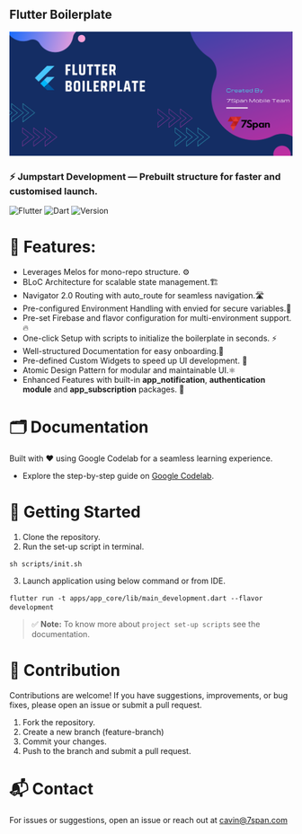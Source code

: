 ## Flutter Boilerplate

![banner.png](banner.png)

### ⚡ Jumpstart Development — Prebuilt structure for faster and customised launch.

![Flutter](https://img.shields.io/badge/Flutter-v3.13.0-blue?logo=flutter)
![Dart](https://img.shields.io/badge/Dart-3.2.0-blue?logo=dart)
![Version](https://img.shields.io/badge/Version-1.0.0-blue)

# 📝 Features:

- Leverages Melos for mono-repo structure. ⚙️
- BLoC Architecture for scalable state management.🏗️
- Navigator 2.0 Routing with auto_route for seamless navigation.🛣️
- Pre-configured Environment Handling with envied for secure variables.🔐
- Pre-set Firebase and flavor configuration for multi-environment support.🔥
- One-click Setup with scripts to initialize the boilerplate in seconds. ⚡
- Well-structured Documentation for easy onboarding.📖
- Pre-defined Custom Widgets to speed up UI development. 🧱
- Atomic Design Pattern for modular and maintainable UI.⚛️
- Enhanced Features with built-in **app_notification**, **authentication module** and **app_subscription** packages. 🚀

# 🗂️ Documentation

Built with ❤️ using Google Codelab for a seamless learning experience.
- Explore the step-by-step guide on [Google Codelab](https://codelabs-preview.appspot.com/?file_id=1BDawGTK-riXb-PjwFCCqjwZ74yhdzFapw9kT2yJnp88#0).

# 🏁 Getting Started

1. Clone the repository.
2. Run the set-up script in terminal.
 ```
 sh scripts/init.sh 
 ```

3. Launch application using below command or from IDE.
```
flutter run -t apps/app_core/lib/main_development.dart --flavor development
```

> ✅ **Note:** To know more about `project set-up scripts` see the documentation.


# 🤝 Contribution

Contributions are welcome! If you have suggestions, improvements, or bug fixes, please open an issue
or submit a pull request.

1. Fork the repository.
2. Create a new branch (feature-branch)
3. Commit your changes.
4. Push to the branch and submit a pull request.

# 📬 Contact

For issues or suggestions, open an issue or reach out at cavin@7span.com
